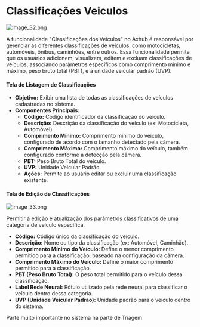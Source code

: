 # Classificações Veiculos

![image_32.png](image_32.png)

A funcionalidade "Classificações dos Veículos" no Axhub é responsável por gerenciar as diferentes classificações de veículos, como motocicletas, automóveis, ônibus, caminhões, entre outros. Essa funcionalidade permite que os usuários adicionem, visualizem, editem e excluam classificações de veículos, associando parâmetros específicos como comprimento mínimo e máximo, peso bruto total (PBT), e a unidade veicular padrão (UVP).

#### Tela de Listagem de Classificações
- **Objetivo:** Exibir uma lista de todas as classificações de veículos cadastradas no sistema.
- **Componentes Principais:**
    - **Código:** Código identificador da classificação do veículo.
    - **Descrição:** Descrição da classificação do veículo (ex: Motocicleta, Automóvel).
    - **Comprimento Mínimo:** Comprimento mínimo do veículo, configurado de acordo com o tamanho detectado pela câmera.
    - **Comprimento Máximo:** Comprimento máximo do veículo, também configurado conforme a detecção pela câmera.
    - **PBT:** Peso Bruto Total do veículo.
    - **UVP:** Unidade Veicular Padrão.
    - **Ações:** Permite ao usuário editar ou excluir uma classificação existente.

#### Tela de Edição de Classificações
![image_33.png](image_33.png)

Permitir a edição e atualização dos parâmetros classificativos de uma categoria de veículo específica.

- **Código:** Código único da classificação do veículo.
- **Descrição:** Nome ou tipo da classificação (ex: Automóvel, Caminhão).
- **Comprimento Mínimo do Veículo:** Define o menor comprimento permitido para a classificação, baseado na configuração da câmera.
- **Comprimento Máximo do Veículo:** Define o maior comprimento permitido para a classificação.
- **PBT (Peso Bruto Total):** O peso total permitido para o veículo dessa classificação.
- **Label Rede Neural:** Rótulo utilizado pela rede neural para classificar o veículo dentro dessa categoria.
- **UVP (Unidade Veicular Padrão):** Unidade padrão para o veículo dentro do sistema.


<warning>
Parte muito importante no sistema na parte de Triagem
</warning>